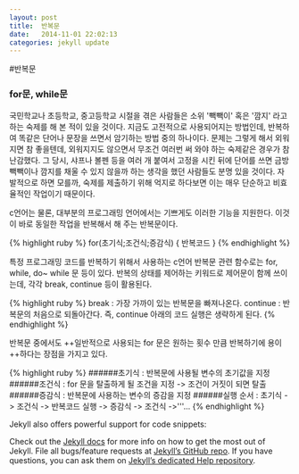 ```yaml
---
layout: post
title:  반복문
date:   2014-11-01 22:02:13
categories: jekyll update
---
```


#반복문

### for문, while문


국민학교나 초등학교, 중고등학교 시절을 겪은 사람들은 소위 '빽빽이' 혹은 '깜지' 라고 하는 숙제를 해 본 적이 있을 것이다.
지금도 고전적으로 사용되어지는 방법인데, 반복하여 똑같은 단어나 문장을 쓰면서 암기하는 방법 중의 하나이다.
문제는 그렇게 해서 외워지면 참 좋을텐데, 외워지지도 않으면서 무조건 여러번 써 와야 하는 숙제같은 경우가 참 난감했다.
그 당시, 샤프나 볼펜 등을 여러 개 붙여서 고정을 시킨 뒤에 단어를 쓰면
금방 빽빽이나 깜지를 채울 수 있지 않을까 하는 생각을 했던 사람들도 분명 있을 것이다.
자발적으로 하면 모를까, 숙제를 제출하기 위해 억지로 하다보면 이는 매우 단순하고 비효율적인 작업이기 때문이다.


c언어는 물론, 대부분의 프로그래밍 언어에서는 기쁘게도 이러한 기능을 지원한다.
이것이 바로 동일한 작업을 반복해서 해 주는 반복문이다.

{% highlight ruby %}
for(초기식;조건식;증감식)
{
    반복코드
}
{% endhighlight %}


특정 프로그래밍 코드를 반복하기 위해서 사용하는 c언어 반복문 관련 함수로는 for, while, do~ while 문 등이 있다.
반복의 상태를 제어하는 키워드로 제어문이 함께 쓰이는데, 각각 break, continue 등이 활용된다.

{% highlight ruby %}
break : 가장 가까이 있는 반복문을 빠져나온다.
continue : 반복문의 처음으로 되돌아간다. 즉, continue 아래의 코드 실행은 생략하게 된다.
{% endhighlight %}

반복문 중에서도 ++일반적으로 사용되는 for 문은 원하는 횟수 만큼 반복하기에 용이++하다는 장점을 가지고 있다.

{% highlight ruby %}
######초기식 : 반복문에 사용될 변수의 초기값을 지정
######조건식 : for 문을 탈출하게 될 조건을 지정 -> 조건이 거짓이 되면 탈출
######증감식 : 반복문에 사용하는 변수의 증감을 지정
######실행 순서 : 초기식 -> 조건식 -> 반복코드 실행 -> 증감식 -> 조건식 ->'''...
{% endhighlight %}



 

Jekyll also offers powerful support for code snippets:

Check out the [Jekyll docs][jekyll] for more info on how to get the most out of Jekyll. File all bugs/feature requests at [Jekyll’s GitHub repo][jekyll-gh]. If you have questions, you can ask them on [Jekyll’s dedicated Help repository][jekyll-help].

[jekyll]:      http://jekyllrb.com
[jekyll-gh]:   https://github.com/jekyll/jekyll
[jekyll-help]: https://github.com/jekyll/jekyll-help
